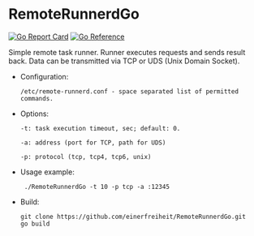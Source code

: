 # RemoteRunnerdGo


[![Go Report Card](https://goreportcard.com/badge/github.com/einerfreiheit/RemoteRunnerdGo)](https://goreportcard.com/report/github.com/einerfreiheit/RemoteRunnerdGo)
[![Go Reference](https://pkg.go.dev/badge/github.com/einerfreiheit/RemoteRunnerdGo.svg)](https://pkg.go.dev/github.com/einerfreiheit/RemoteRunnerdGo)

Simple remote task runner. Runner executes requests and sends result back. Data can be transmitted via TCP or UDS (Unix Domain Socket). 

 - Configuration:

       /etc/remote-runnerd.conf - space separated list of permitted commands.
      
 - Options:

       -t: task execution timeout, sec; default: 0.
    
       -a: address (port for TCP, path for UDS)
       
       -p: protocol (tcp, tcp4, tcp6, unix)
        
  - Usage example:
  
         ./RemoteRunnerdGo -t 10 -p tcp -a :12345
 
 - Build:
 
       git clone https://github.com/einerfreiheit/RemoteRunnerdGo.git
       go build
